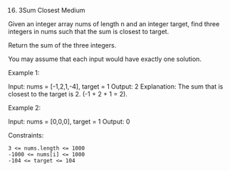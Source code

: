 <!-- ┏━┓╻  ╻     ┏━┓┏┓ ┏━┓╻ ╻╺┳╸   ┏━┓┏━┓╻ ╻┏┳┓┏━╸╻  ┏━┓┏━┓┏━╸┏━┓╺┳╸ -->
<!-- ┣━┫┃  ┃     ┣━┫┣┻┓┃ ┃┃ ┃ ┃    ╺━┫┗━┓┃ ┃┃┃┃┃  ┃  ┃ ┃┗━┓┣╸ ┗━┓ ┃  -->
<!-- ╹ ╹┗━╸┗━╸   ╹ ╹┗━┛┗━┛┗━┛ ╹    ┗━┛┗━┛┗━┛╹ ╹┗━╸┗━╸┗━┛┗━┛┗━╸┗━┛ ╹  -->

16. 3Sum Closest
    Medium

Given an integer array nums of length n and an integer target, find three integers in nums such that the sum is closest to target.

Return the sum of the three integers.

You may assume that each input would have exactly one solution.

Example 1:

Input: nums = [-1,2,1,-4], target = 1
Output: 2
Explanation: The sum that is closest to the target is 2. (-1 + 2 + 1 = 2).

Example 2:

Input: nums = [0,0,0], target = 1
Output: 0

Constraints:

    3 <= nums.length <= 1000
    -1000 <= nums[i] <= 1000
    -104 <= target <= 104
